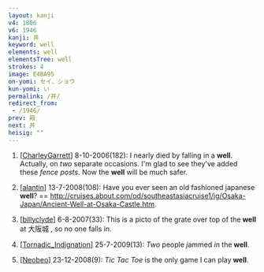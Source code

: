 ```yaml
---
layout: kanji
v4: 1806
v6: 1946
kanji: 井
keyword: well
elements: well
elementsTree: well
strokes: 4
image: E4BA95
on-yomi: セイ、ショウ
kun-yomi: い
permalink: /井/
redirect_from:
 - /1946/
prev: 殿
next: 丼
heisig: ""
---
```


1) [<a href="http://kanji.koohii.com/profile/CharleyGarrett">CharleyGarrett</a>] 8-10-2006(182): I nearly died by falling in a <strong>well</strong>. Actually, on <em>two</em> separate occasions. I&#039;m glad to see they&#039;ve added these <em>fence posts</em>. Now the <strong>well</strong> will be much safer.

2) [<a href="http://kanji.koohii.com/profile/alantin">alantin</a>] 13-7-2008(108): Have you ever seen an old fashioned japanese<strong> well</strong>? == <a href="http://cruises.about.com/od/southeastasiacruise1/ig/Osaka-Japan/Ancient-Well-at-Osaka-Castle.htm">http://cruises.about.com/od/southeastasiacruise1/ig/Osaka-Japan/Ancient-Well-at-Osaka-Castle.htm</a>.

3) [<a href="http://kanji.koohii.com/profile/billyclyde">billyclyde</a>] 6-8-2007(33): This is a picto of the grate over top of the<strong> well</strong> at 大阪城 , so no one falls in.

4) [<a href="http://kanji.koohii.com/profile/Tornadic_Indignation">Tornadic_Indignation</a>] 25-7-2009(13): <em>Two</em> people <em>j</em>ammed <em>i</em>n the<strong> well</strong>.

5) [<a href="http://kanji.koohii.com/profile/Neobeo">Neobeo</a>] 23-12-2008(9): <em>Tic Tac Toe</em> is the only game I can play<strong> well</strong>.

